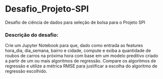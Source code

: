 # Desafio_Projeto-SPI
Desafio de ciência de dados para seleção de bolsa para o Projeto SPI
### Descrição do desafio:
Crie um Jupyter Notebook para que, dado como entrada as features hora_dia, dia_semana, bairro e cidade, compute e exiba a quantidade de roubos de carros na próxima hora com base em um modelo preditivo criado a partir de um ou mais algoritmos de regressão. Compare os algoritmos de regressão e utilize a métrica RMSE para justificar a escolha do algoritmo de regressão escolhido.
